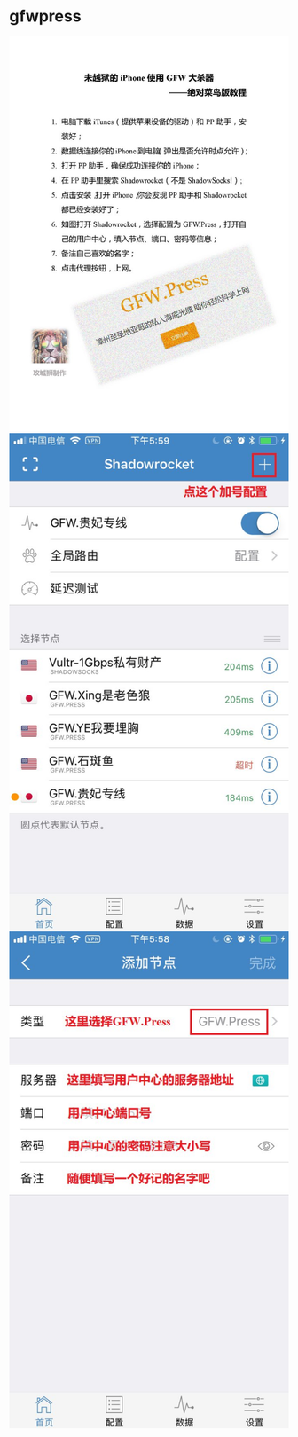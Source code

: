 # gfwpress

![](https://github.com/1024china/gfwpress/blob/master/IMG_9885.JPG)
![](https://github.com/1024china/gfwpress/blob/master/IMG_9888.JPG)
![](https://github.com/1024china/gfwpress/blob/master/IMG_9889.JPG)
